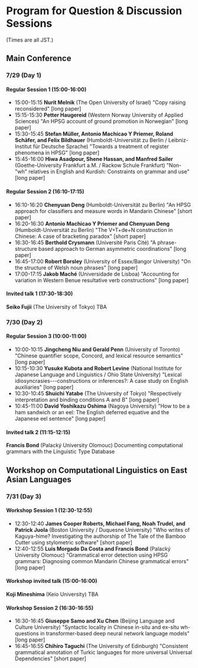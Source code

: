 # Program for Question & Discussion Sessions

(Times are all JST.)

## Main Conference

### 7/29 (Day 1)

#### Regular Session 1 (15:00-16:00)

- 15:00-15:15 **Nurit Melnik** (The Open University of Israel) "Copy raising reconsidered" \[long paper\]
- 15:15-15:30 **Petter Haugereid** (Western Norway University of Applied Sciences) "An HPSG account of ground promotion in Norwegian" \[long paper\]
- 15:30-15:45 **Stefan Müller, Antonio Machicao Y Priemer, Roland Schäfer, and Felix Bildhauer** (Humboldt-Universität zu Berlin / Leibniz-Institut für Deutsche Sprache) "Towards a treatment of register phenomena in HPSG" \[long paper\]
- 15:45-16:00 **Hiwa Asadpour, Shene Hassan, and Manfred Sailer** (Goethe-University Frankfurt a.M. / Rackow Schule Frankfurt) "Non-"wh" relatives in English and Kurdish: Constraints on grammar and use" \[long paper\]


#### Regular Session 2 (16:10-17:15)

- 16:10-16:20 **Chenyuan Deng** (Humboldt-Universität zu Berlin) "An HPSG approach for classifiers and measure words in Mandarin Chinese" \[short paper\]
- 16:20-16:30 **Antonio Machicao Y Priemer and Chenyuan Deng** (Humboldt-Universität zu Berlin) "The V+T+de+N construction in Chinese: A case of bracketing paradox" \[short paper\]
- 16:30-16:45 **Berthold Crysmann** (Université Paris Cité) "A phrase-structure based approach to German asymmetric coordinations" \[long paper\]
- 16:45-17:00 **Robert Borsley** (University of Essex/Bangor University) "On the structure of Welsh noun phrases" \[long paper\]
- 17:00-17:15 **Jakob Maché** (Universidade de Lisboa) "Accounting for variation in Western Benue resultative verb constructions" \[long paper\]



#### Invited talk 1 (17:30-18:30)

**Seiko Fujii** (The University of Tokyo) TBA


### 7/30 (Day 2)

#### Regular Session 3 (10:00-11:00)

- 10:00-10:15 **Jingcheng Niu and Gerald Penn** (University of Toronto) "Chinese quantifier scope, Concord, and lexical resource semantics" \[long paper\]
- 10:15-10:30 **Yusuke Kubota and Robert Levine** (National Institute for Japanese Language and Linguistics / Ohio State University) "Lexical idiosyncrasies---constructions or inferences?: A case study on English auxiliaries" \[long paper\]
- 10:30-10:45 **Shuichi Yatabe** (The University of Tokyo) "Respectively interpretation and binding conditions A and B" \[long paper\]
- 10:45-11:00 **David Yoshikazu Oshima** (Nagoya University) "How to be a ham sandwich or an eel: The English deferred equative and the Japanese eel sentence" \[long paper\]


#### Invited talk 2 (11:15-12:15)

**Francis Bond** (Palacký University Olomouc) Documenting computational grammars with the Linguistic Type Database



## Workshop on Computational Linguistics on East Asian Languages

### 7/31 (Day 3)

#### Workshop Session 1 (12:30-12:55)

- 12:30-12:40 **James Cooper Roberts, Michael Fang, Noah Trudel, and Patrick Juola** (Boston University / Duquesne University) "Who writes of Kaguya-hime? Investigating the authorship of The Tale of the Bamboo Cutter using stylometric software" \[short paper\]
- 12:40-12:55 **Luis Morgado Da Costa and Francis Bond** (Palacký University Olomouc) "Grammatical error detection using HPSG grammars: Diagnosing common Mandarin Chinese grammatical errors" \[long paper\]



#### Workshop invited talk (15:00-16:00)

**Koji Mineshima** (Keio University) TBA

#### Workshop Session 2 (16:30-16:55)

- 16:30-16:45 **Giuseppe Samo and Xu Chen** (Beijing Language and Culture University) "Syntactic locality in Chinese in-situ and ex-situ wh-questions in transformer-based deep neural network language models" \[long paper\]
- 16:45-16:55 **Chihiro Taguchi** (The University of Edinburgh) "Consistent grammatical annotation of Turkic languages for more universal Universal Dependencies" \[short paper\]
